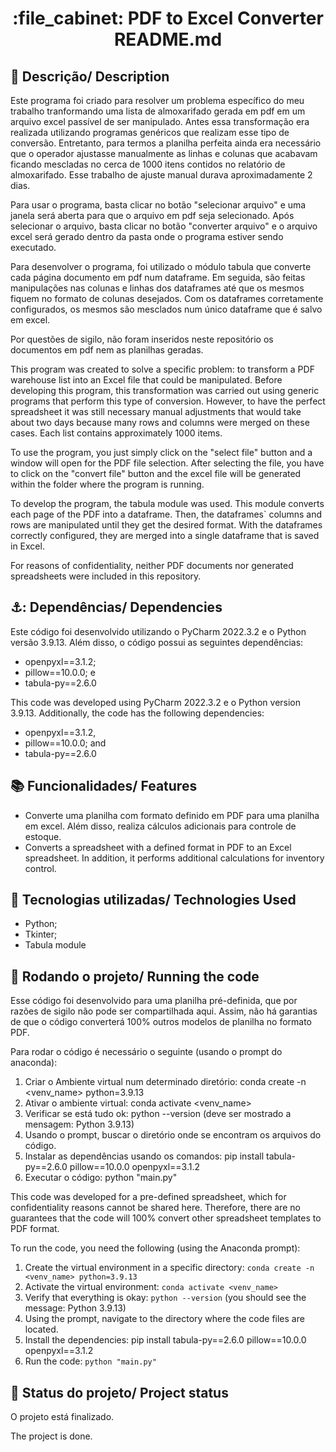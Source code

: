 <h1 align="center">:file_cabinet: PDF to Excel Converter README.md</h1>

## :memo: Descrição/ Description
Este programa foi criado para resolver um problema específico do meu trabalho tranformando uma lista de almoxarifado gerada em pdf em um arquivo excel passível de ser manipulado.
Antes essa transformação era realizada utilizando programas genéricos que realizam esse tipo de conversão. Entretanto, para termos a planilha perfeita ainda era necessário que o 
operador ajustasse manualmente as linhas e colunas que acabavam ficando mescladas no cerca de 1000 itens contidos no relatório de almoxarifado. Esse trabalho de ajuste manual 
durava aproximadamente 2 dias.

Para usar o programa, basta clicar no botão "selecionar arquivo" e uma janela será aberta para que o arquivo em pdf seja selecionado. Após selecionar o arquivo, basta clicar no 
botão "converter arquivo" e o arquivo excel será gerado dentro da pasta onde o programa estiver sendo executado.

Para desenvolver o programa, foi utilizado o módulo tabula que converte cada página documento em pdf num dataframe. Em seguida, são feitas manipulações nas colunas e linhas dos 
dataframes até que os mesmos fiquem no formato de colunas desejados. Com os dataframes corretamente configurados, os mesmos são mesclados num único dataframe que é salvo em excel.

Por questões de sigilo, não foram inseridos neste repositório os documentos em pdf nem as planilhas geradas. 

This program was created to solve a specific problem: to transform a PDF warehouse list into an Excel file that could be manipulated.
Before developing this program, this transformation was carried out using generic programs that perform this type of conversion. However, to have the perfect spreadsheet it was 
still necessary manual adjustments that would take about two days because many rows and columns were merged on these cases. Each list contains approximately 1000 items.

To use the program, you just simply click on the "select file" button and a window will open for the PDF file selection. After selecting the file, you have to click on the
"convert file" button and the excel file will be generated within the folder where the program is running.

To develop the program, the tabula module was used. This module converts each page of the PDF into a dataframe. Then, the dataframes` columns and rows are manipulated until they
get the desired format. With the dataframes correctly configured, they are merged into a single dataframe that is saved in Excel.

For reasons of confidentiality, neither PDF documents nor generated spreadsheets were included in this repository.

## ⚓: Dependências/ Dependencies
Este código foi desenvolvido utilizando o PyCharm 2022.3.2 e o Python versão 3.9.13. Além disso, o código possui as seguintes dependências: 
* openpyxl==3.1.2;
* pillow==10.0.0; e
* tabula-py==2.6.0

This code was developed using PyCharm 2022.3.2 e o Python version 3.9.13. Additionally, the code has the following dependencies: 
* openpyxl==3.1.2,
* pillow==10.0.0; and
* tabula-py==2.6.0

## :books: Funcionalidades/ Features
* Converte uma planilha com formato definido em PDF para uma planilha em excel. Além disso, realiza cálculos adicionais para controle de estoque.
* Converts a spreadsheet with a defined format in PDF to an Excel spreadsheet. In addition, it performs additional calculations for inventory control.
 
## :wrench: Tecnologias utilizadas/ Technologies Used
* Python;
* Tkinter;
* Tabula module

## :rocket: Rodando o projeto/ Running the code
Esse código foi desenvolvido para uma planilha pré-definida, que por razões de sigilo não pode ser compartilhada aqui. Assim, não há garantias de que o código converterá 100% outros modelos de planilha no formato PDF.

Para rodar o código é necessário o seguinte (usando o prompt do anaconda):
1) Criar o Ambiente virtual num determinado diretório: conda create -n <venv_name> python=3.9.13
2) Ativar o ambiente virtual: conda activate <venv_name>
3) Verificar se está tudo ok: python --version (deve ser mostrado a mensagem: Python 3.9.13)
4) Usando o prompt, buscar o diretório onde se encontram os arquivos do código.
5) Instalar as dependências usando os comandos: pip install tabula-py==2.6.0 pillow==10.0.0 openpyxl==3.1.2
6) Executar o código: python "main.py"

This code was developed for a pre-defined spreadsheet, which for confidentiality reasons cannot be shared here. Therefore, there are no guarantees that the code will 100% convert other spreadsheet templates to PDF format.

To run the code, you need the following (using the Anaconda prompt):

1. Create the virtual environment in a specific directory: `conda create -n <venv_name> python=3.9.13`
2. Activate the virtual environment: `conda activate <venv_name>`
3. Verify that everything is okay: `python --version` (you should see the message: Python 3.9.13)
4. Using the prompt, navigate to the directory where the code files are located.
5. Install the dependencies: pip install tabula-py==2.6.0 pillow==10.0.0 openpyxl==3.1.2
6. Run the code: `python "main.py"`
   

## :dart: Status do projeto/ Project status
O projeto está finalizado.

The project is done.
